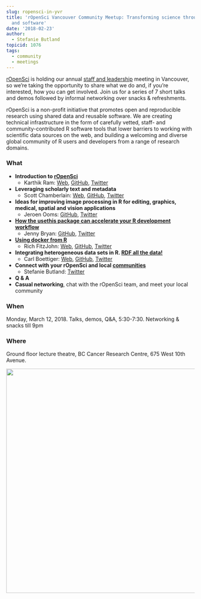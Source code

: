 ```yaml
---
slug: ropensci-in-yvr
title: 'rOpenSci Vancouver Community Meetup: Transforming science through open data
  and software'
date: '2018-02-23'
author:
  - Stefanie Butland
topicid: 1076
tags:
  - community
  - meetings
---
```

[rOpenSci](/) is holding our annual [staff and leadership](/about/#team) meeting in Vancouver, so we’re taking the opportunity to share what we do and, if you’re interested, how you can get involved. Join us for a series of 7 short talks and demos followed by informal networking over snacks & refreshments.

rOpenSci is a non-profit initiative that promotes open and reproducible research using shared data and reusable software. We are creating technical infrastructure in the form of carefully vetted, staff- and community-contributed R software tools that lower barriers to working with scientific data sources on the web, and building a welcoming and diverse global community of R users and developers from a range of research domains.

### What
- **Introduction to [rOpenSci](/)**
  - Karthik Ram: [Web](https://inundata.org/), [GitHub](https://github.com/karthik), [Twitter](https://Twitter.com/_inundata)
- **Leveraging scholarly text and metadata**
  - Scott Chamberlain: [Web](https://scottchamberlain.info/), [GitHub](https://github.com/sckott), [Twitter](https://Twitter.com/sckottie)
- **Ideas for improving image processing in R for editing, graphics, medical, spatial and vision applications**
  - Jeroen Ooms: [GitHub](https://github.com/jeroen), [Twitter](https://Twitter.com/opencpu)
- **[How the usethis package can accelerate your R development workflow](https://usethis.r-lib.org)**
  - Jenny Bryan: [GitHub](https://github.com/jennybc), [Twitter](https://Twitter.com/JennyBryan)
- **[Using docker from R](https://richfitz.github.io/stevedore/)**
  - Rich FitzJohn: [Web](https://richfitz.github.io/), [GitHub](https://github.com/richfitz), [Twitter](https://Twitter.com/rgfitzjohn)
- **Integrating heterogeneous data sets in R. [RDF all the data!](https://ropensci.github.io/rdflib/articles/rdf_intro.html)**
  - Carl Boettiger: [Web](https://www.carlboettiger.info/), [GitHub](https://github.com/cboettig), [Twitter](https://Twitter.com/cboettig)
- **Connect with your rOpenSci and local [communities](/community/)**
  - Stefanie Butland: [Twitter](https://Twitter.com/StefanieButland)
- **Q & A**
- **Casual networking**, chat with the rOpenSci team, and meet your local community

### When

Monday, March 12, 2018. Talks, demos, Q&A, 5:30-7:30. Networking & snacks till 9pm

### Where
Ground floor lecture theatre, BC Cancer Research Centre, 675 West 10th Avenue.

<div><a href="https://goo.gl/maps/DV8BNvxT8Ay"><img src="/img/blog-images/2018-02-23-ropensci-in-yvr/map_ropensci_yvr.png" width="600"/></a></div>

